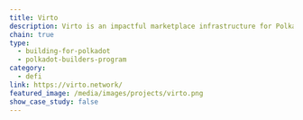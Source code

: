 ```yaml
---
title: Virto
description: Virto is an impactful marketplace infrastructure for Polkadot.
chain: true
type:
  - building-for-polkadot
  - polkadot-builders-program
category:
  - defi
link: https://virto.network/
featured_image: /media/images/projects/virto.png
show_case_study: false
---
```

